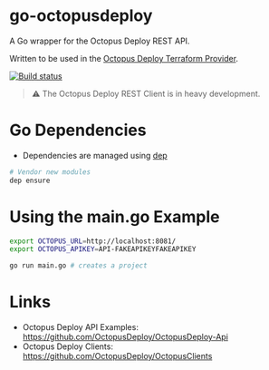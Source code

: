 # go-octopusdeploy
A Go wrapper for the Octopus Deploy REST API.

Written to be used in the [Octopus Deploy Terraform Provider](https://github.com/MattHodge/terraform-provider-octopusdeploy).

[![Build status](https://ci.appveyor.com/api/projects/status/5t5gbqjyl8hpou52?svg=true)](https://ci.appveyor.com/project/MattHodge/go-octopusdeploy)

> :warning: The Octopus Deploy REST Client is in heavy development.

# Go Dependencies
* Dependencies are managed using [dep](https://golang.github.io/dep/docs/new-project.html)

```bash
# Vendor new modules
dep ensure
```

# Using the main.go Example

```bash
export OCTOPUS_URL=http://localhost:8081/
export OCTOPUS_APIKEY=API-FAKEAPIKEYFAKEAPIKEY

go run main.go # creates a project
```

# Links
* Octopus Deploy API Examples: https://github.com/OctopusDeploy/OctopusDeploy-Api
* Octopus Deploy Clients: https://github.com/OctopusDeploy/OctopusClients

